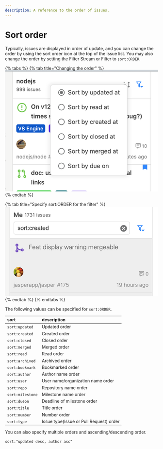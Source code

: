 ```yaml
---
description: A reference to the order of issues.
---
```


# Sort order

Typically, issues are displayed in order of update, and you can change the order by using the sort order icon at the top of the issue list. You may also change the order by setting the Filter Stream or Filter to `sort:ORDER`.

{% tabs %}
{% tab title="Changing the order" %}
![](../.gitbook/assets/14_sort_menu.png)
{% endtab %}

{% tab title="Specify sort:ORDER for the filter" %}
![](../.gitbook/assets/14_sort_filter.png)
{% endtab %}
{% endtabs %}

The following values can be specified for `sort:ORDER`.

| sort | description |
| :--- | :--- |
| `sort:updated` | Updated order |
| `sort:created` | Created order |
| `sort:closed` | Closed order |
| `sort:merged` | Merged order |
| `sort:read` | Read order |
| `sort:archived` | Archived order |
| `sort:bookmark` | Bookmarked order |
| `sort:author` | Author name order |
| `sort:user` | User name/organization name order |
| `sort:repo` | Repository name order |
| `sort:milestone` | Milestone name order |
| `sort:dueon` | Deadline of milestone order |
| `sort:title` | Title order |
| `sort:number` | Number order |
| `sort:type` | Issue type\(Issue or Pull Request\) order |

You can also specify multiple orders and ascending/descending order.

```text
sort:"updated desc, author asc"
```


